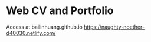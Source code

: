 # Web CV and Portfolio 
Access at
bailinhuang.github.io
https://naughty-noether-d40030.netlify.com/
